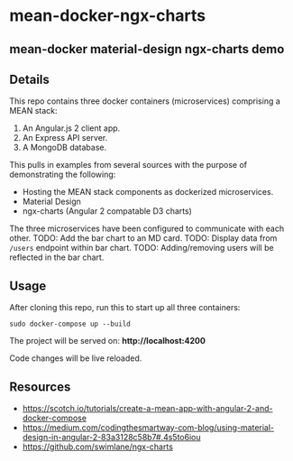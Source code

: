 # mean-docker-ngx-charts
<h2>mean-docker material-design ngx-charts demo</h2>

## Details

This repo contains three docker containers (microservices) comprising a MEAN stack:
  1. An Angular.js 2 client app.
  2. An Express API server.
  3. A MongoDB database.

This pulls in examples from several sources with the purpose of demonstrating the following:
  - Hosting the MEAN stack components as dockerized microservices.
  - Material Design
  - ngx-charts (Angular 2 compatable D3 charts)

The three microservices have been configured to communicate with each other.
TODO: Add the bar chart to an MD card.
TODO: Display data from `/users` endpoint within bar chart.
TODO: Adding/removing users will be reflected in the bar chart.

## Usage

After cloning this repo, run this to start up all three containers:

`sudo docker-compose up --build`

The project will be served on: **http://localhost:4200**

Code changes will be live reloaded.

## Resources
  - https://scotch.io/tutorials/create-a-mean-app-with-angular-2-and-docker-compose
  - https://medium.com/codingthesmartway-com-blog/using-material-design-in-angular-2-83a3128c58b7#.4s5to6iou
  - https://github.com/swimlane/ngx-charts
